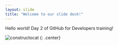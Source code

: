 ```yaml
---
layout: slide
title: "Welcome to our slide deck!"
---
```


Hello world! 
Day 2 of GitHub for Developers training! 

![constructocat](https://octodex.github.com/images/constructocat2.jpg)
{: .center}
